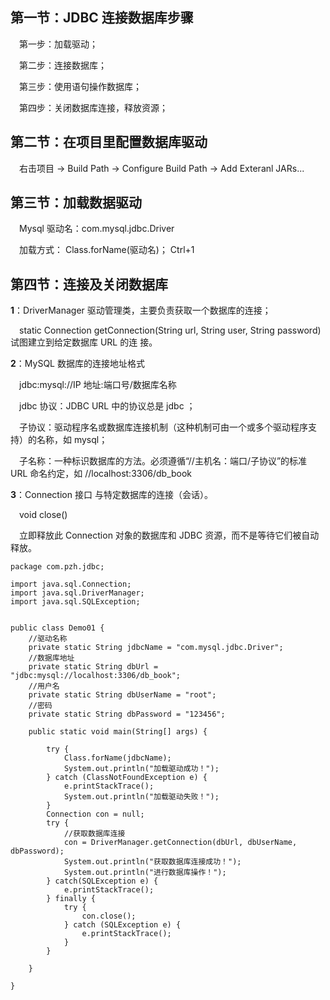 ## 第一节：JDBC 连接数据库步骤
&ensp;&ensp;第一步：加载驱动；

&ensp;&ensp;第二步：连接数据库；

&ensp;&ensp;第三步：使用语句操作数据库；

&ensp;&ensp;第四步：关闭数据库连接，释放资源；

## 第二节：在项目里配置数据库驱动
&ensp;&ensp;右击项目 -> Build Path -> Configure Build Path -> Add Exteranl JARs...

## 第三节：加载数据驱动
&ensp;&ensp;Mysql 驱动名：com.mysql.jdbc.Driver

&ensp;&ensp;加载方式： Class.forName(驱动名)； Ctrl+1

## 第四节：连接及关闭数据库
**1**：DriverManager 驱动管理类，主要负责获取一个数据库的连接；   

&ensp;&ensp;static Connection getConnection(String url, String user, String password) 试图建立到给定数据库 URL 的连
接。

**2**：MySQL 数据库的连接地址格式

&ensp;&ensp;jdbc:mysql://IP 地址:端口号/数据库名称

&ensp;&ensp;jdbc 协议：JDBC URL 中的协议总是 jdbc ；

&ensp;&ensp;子协议：驱动程序名或数据库连接机制（这种机制可由一个或多个驱动程序支持）的名称，如 mysql；

&ensp;&ensp;子名称：一种标识数据库的方法。必须遵循“//主机名：端口/子协议”的标准 URL 命名约定，如
//localhost:3306/db_book

**3**：Connection 接口 与特定数据库的连接（会话）。

&ensp;&ensp;void close()

&ensp;&ensp;立即释放此 Connection 对象的数据库和 JDBC 资源，而不是等待它们被自动释放。

```
package com.pzh.jdbc;

import java.sql.Connection;
import java.sql.DriverManager;
import java.sql.SQLException;


public class Demo01 {
	//驱动名称
	private static String jdbcName = "com.mysql.jdbc.Driver";
	//数据库地址
	private static String dbUrl = "jdbc:mysql://localhost:3306/db_book";
	//用户名
	private static String dbUserName = "root";
	//密码
	private static String dbPassword = "123456";
	
	public static void main(String[] args) {
		
		try {
			Class.forName(jdbcName);
			System.out.println("加载驱动成功！");
		} catch (ClassNotFoundException e) {
			e.printStackTrace();
			System.out.println("加载驱动失败！");
		}
		Connection con = null;
		try {
			//获取数据库连接
			con = DriverManager.getConnection(dbUrl, dbUserName, dbPassword);
			System.out.println("获取数据库连接成功！");
			System.out.println("进行数据库操作！");
		} catch(SQLException e) {
			e.printStackTrace();
		} finally {
			try {
				con.close();
			} catch (SQLException e) {
				e.printStackTrace();
			}
		}
		
	}
	
}

```